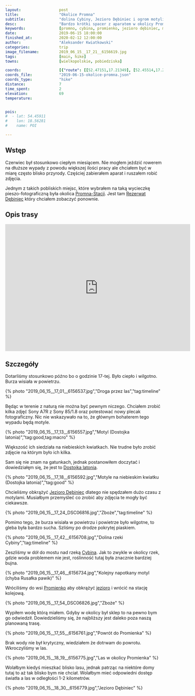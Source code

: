 ```yaml
---
layout:                 post
title:                  "Okolice Promna"
subtitle:               "dolina Cybiny, Jezioro Dębiniec i ogrom motyli"
desc:                   "Bardzo krótki spacer z aparatem w okolicy Promno-Stacji podczas ciepłego popołudnia. Burza nas nie złapała ale niespodzianką tej wycieczki były zdjęcia motyli."
keywords:               [promno, cybina, promienko, jezioro dębiniec, motyl, dostojka latonia]
date:                   2019-06-15 18:00:00
finished_at:            2020-02-12 12:00:00
author:                 "Aleksander Kwiatkowski"
categories:             trip
image_filename:         2019_06_15__17_21__6156619.jpg
tags:                   [main, hike]
towns:                  [wielkopolskie, pobiedziska]

coords:                 [{"route": [[52.47151,17.21349], [52.45514,17.20208], [52.46084,17.20388], [52.46665,17.22971], [52.47166,17.21384]], "type": "hike"}]
coords_file:            "2019-06-15-okolice-promna.json"
coords_type:            "hike"
distance:               7
time_spent:             2
elevation:              69
temperature:            


pois:
#  - lat: 54.45911
#    lon: 18.56281
#    name: POI

---
```


[wiki-promno-stacja]: https://pl.wikipedia.org/wiki/Promno-Stacja
[wiki-rezerwat-debiniec]: https://pl.wikipedia.org/wiki/Rezerwat_przyrody_Jezioro_D%C4%99biniec
[wiki-rzeka-cybina]: https://pl.wikipedia.org/wiki/Cybina
[wiki-promienko]: https://pl.wikipedia.org/wiki/Promienko

[wiki-dostojka-latonia]: https://pl.wikipedia.org/wiki/Dostojka_latonia

## Wstęp

Czerwiec był stosunkowo ciepłym miesiącem. Nie mogłem jeździć rowerem na dłuższe wypady
z powodu większej ilości pracy ale chciałem być w miarę często blisko przyrody.
Częściej zabierałem aparat i ruszałem robić zdjęcia.

Jednym z takich pobliskich miejsc, które wybrałem na taką
wycieczkę pieszo-fotograficzną była okolica [Promna-Stacji][wiki-promno-stacja].
Jest tam [Rezerwat Dębiniec][wiki-rezerwat-debiniec] który chciałem zobaczyć ponownie.

## Opis trasy

<iframe height='405' width='590' frameborder='0' allowtransparency='true' scrolling='no' src='https://www.strava.com/activities/2453912087/embed/255bfd1618505e60b029ebb65ad46e5a116ec874'></iframe>

## Szczegóły

Dotarliśmy stosunkowo późno bo o godzinie 17-tej. Było ciepło i wilgotno.
Burza wisiała w powietrzu.

{% photo "2019_06_15__17_01__6156537.jpg","Droga przez las","tag:timeline" %}

Będąc w terenie z naturą nie można być pewnym niczego. Chciałem zrobić
kilka zdjęć Sony A7R z Sony 85/1.8 oraz potestować nowy plecak fotograficzny.
Nic nie wskazywało na to, że głównym bohaterem tego wypadu będą motyle.

{% photo "2019_06_15__17_13__6156557.jpg","Motyl (Dostojka latonia)","tag:good,tag:macro" %}

Większość ich siedziała na niebieskich kwiatkach. Nie trudne było zrobić
zdjęcie na którym było ich kilka.

Sam się nie znam na gatunkach, jednak postanowiłem doczytać i dowiedziałęm się,
że jest to [Dostojka latonia][wiki-dostojka-latonia].

{% photo "2019_06_15__17_18__6156592.jpg","Motyle na niebieskim kwiatku (Dostojka latonia)","tag:good" %}

Chcieliśmy obkrążyć [Jezioro Dębiniec][wiki-rezerwat-debiniec] dlatego
nie spędzałem dużo czasu z motylami. Musiałbym przemyśleć co zrobić aby
zdjęcia te mogły być ciekawsze.

{% photo "2019_06_15__17_24_DSC06816.jpg","Zboże","tag:timeline" %}

Pomimo tego, że burza wisiała w powietrzu i powietrze było wilgotne, to
gleba była bardzo sucha. Szliśmy po drodze pokrytej piaskiem.

{% photo "2019_06_15__17_42__6156708.jpg","Dolina rzeki Cybiny","tag:timeline" %}

Zeszliśmy w dół do mostu nad rzeką [Cybina][wiki-rzeka-cybina].
Jak to zwykle w okolicy rzek, gdzie woda problemem nie jest, roślinność tutaj
była znacznie bardziej bujna.

{% photo "2019_06_15__17_46__6156734.jpg","Kolejny napotkany motyl (chyba Rusałka pawik)" %}

Wróciliśmy do wsi [Promienko][wiki-promienko] aby obkrążyć
[jezioro][wiki-rezerwat-debiniec] i wrócić na stację kolejową.

{% photo "2019_06_15__17_54_DSC06826.jpg","Zboże" %}

Wypiłem wodę którą miałem. Gdyby w okolicy był sklep to na pewno bym
go odwiedził. Dowiedzieliśmy się, że najbliższy jest daleko poza naszą
planowaną trasę.

{% photo "2019_06_15__17_55__6156761.jpg","Powrót do Promienka" %}

Brak wody nie był krytyczny, wiedziałem że dotrwam do powrotu. Wkroczyliśmy w las.

{% photo "2019_06_15__18_19__6156775.jpg","Las w okolicy Promienka" %}

Wolałbym kiedyś mieszkać blisko lasu, jednak patrząc na niektóre domy tutaj to
aż tak blisko bym nie chciał. Wolałbym mieć odpowiedni dostęp światła
a las w odległości 1-2 kilometrów.

{% photo "2019_06_15__18_30__6156779.jpg","Jezioro Dębiniec" %}

